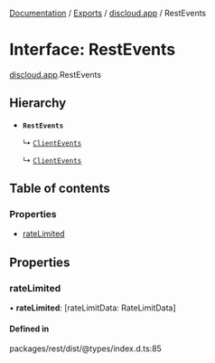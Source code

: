 [Documentation](../README.md) / [Exports](../modules.md) / [discloud.app](../modules/discloud_app.md) / RestEvents

# Interface: RestEvents

[discloud.app](../modules/discloud_app.md).RestEvents

## Hierarchy

- **`RestEvents`**

  ↳ [`ClientEvents`](discloud_app.ClientEvents.md)

  ↳ [`ClientEvents`](discloud_app.ClientEvents.md)

## Table of contents

### Properties

- [rateLimited](discloud_app.RestEvents-1.md#ratelimited)

## Properties

### rateLimited

• **rateLimited**: [rateLimitData: RateLimitData]

#### Defined in

packages/rest/dist/@types/index.d.ts:85
